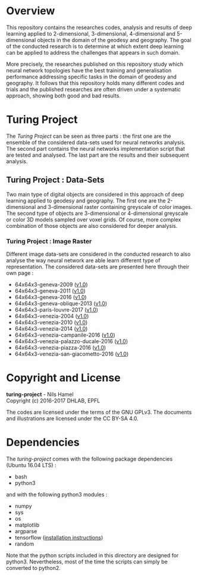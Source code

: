 # Overview

This repository contains the researches codes, analysis and results of deep learning applied to 2-dimensional, 3-dimensional, 4-dimensional and 5-dimensional objects in the domain of the geodesy and geography. The goal of the conducted research is to determine at which extent deep learning can be applied to address the challenges that appears in such domain.

More precisely, the researches published on this repository study which neural network topologies have the best training and generalisation performance addressing specific tasks in the domain of geodesy and geography. It follows that this repository holds many different codes and trials and the published researches are often driven under a systematic approach, showing both good and bad results.

# Turing Project

The _Turing Project_ can be seen as three parts : the first one are the ensemble of the considered data-sets used for neural networks analysis. The second part contains the neural networks implementation script that are tested and analysed. The last part are
the results and their subsequent analysis.

## Turing Project : Data-Sets

Two main type of digital objects are considered in this approach of deep learning applied to geodesy and geography. The first one are the 2-dimensional and 3-dimensional raster containing greyscale of color images. The second type of objects are 3-dimensional or 4-dimensional greyscale or color 3D models sampled over voxel grids. Of course, more complex combination of those objects are also considered for deeper analysis.

### Turing Project : Image Raster

Different image data-sets are considered in the conducted research to also analyse the way neural network are able learn different type of representation. The considered data-sets are presented here through their own page :

* 64x64x3-geneva-2009 ([v1.0](https://github.com/nils-hamel/turing-project/blob/master/doc/dataset/64x64x3-geneva-2009.md))
* 64x64x3-geneva-2011 ([v1.0](https://github.com/nils-hamel/turing-project/blob/master/doc/dataset/64x64x3-geneva-2011.md))
* 64x64x3-geneva-2016 ([v1.0](https://github.com/nils-hamel/turing-project/blob/master/doc/dataset/64x64x3-geneva-2016.md))
* 64x64x3-geneva-oblique-2013 ([v1.0](https://github.com/nils-hamel/turing-project/blob/master/doc/dataset/64x64x3-geneva-oblique-2013.md))
* 64x64x3-paris-louvre-2017 ([v1.0](https://github.com/nils-hamel/turing-project/blob/master/doc/dataset/64x64x3-paris-louvre-2017.md))
* 64x64x3-venezia-2004 ([v1.0](https://github.com/nils-hamel/turing-project/blob/master/doc/dataset/64x64x3-venezia-2004.md))
* 64x64x3-venezia-2010 ([v1.0](https://github.com/nils-hamel/turing-project/blob/master/doc/dataset/64x64x3-venezia-2010.md))
* 64x64x3-venezia-2014 ([v1.0](https://github.com/nils-hamel/turing-project/blob/master/doc/dataset/64x64x3-venezia-2014.md))
* 64x64x3-venezia-campanile-2016 ([v1.0](https://github.com/nils-hamel/turing-project/blob/master/doc/dataset/64x64x3-venezia-campanile-2016.md))
* 64x64x3-venezia-palazzo-ducale-2016 ([v1.0](https://github.com/nils-hamel/turing-project/blob/master/doc/dataset/64x64x3-venezia-palazzo-ducale-2016.md))
* 64x64x3-venezia-piazza-2016 ([v1.0](https://github.com/nils-hamel/turing-project/blob/master/doc/dataset/64x64x3-venezia-piazza-2016.md))
* 64x64x3-venezia-san-giacometto-2016 ([v1.0](https://github.com/nils-hamel/turing-project/blob/master/doc/dataset/64x64x3-venezia-san-giacometto-2016.md))

# Copyright and License

**turing-project** - Nils Hamel <br >
Copyright (c) 2016-2017 DHLAB, EPFL

The codes are licensed under the terms of the GNU GPLv3. The documents and illustrations are licensed under the CC BY-SA 4.0.

# Dependencies

The _turing-project_ comes with the following package dependencies (Ubuntu 16.04 LTS) :

* bash
* python3

and with the following python3 modules :

* numpy
* sys
* os
* matplotlib
* argparse
* tensorflow ([installation instructions](https://www.tensorflow.org/install/))
* random

Note that the python scripts included in this directory are designed for python3. Nevertheless, most of the time the scripts can simply be converted to python2.
